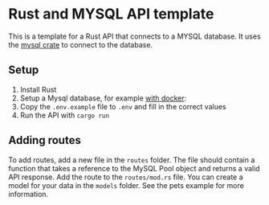 # Rust and MYSQL API template
This is a template for a Rust API that connects to a MYSQL database. It uses the [mysql crate](https://crates.io/crates/mysql) to connect to the database.

## Setup
1. Install Rust
2. Setup a Mysql database, for example [with docker](https://hub.docker.com/_/mysql/):
3. Copy the `.env.example` file to `.env` and fill in the correct values
4. Run the API with `cargo run`

## Adding routes
To add routes, add a new file in the `routes` folder.
The file should contain a function that takes a reference to the MySQL Pool object and returns a valid API response.
Add the route to the `routes/mod.rs` file. You can create a model for your data in the `models` folder.
See the pets example for more information.
